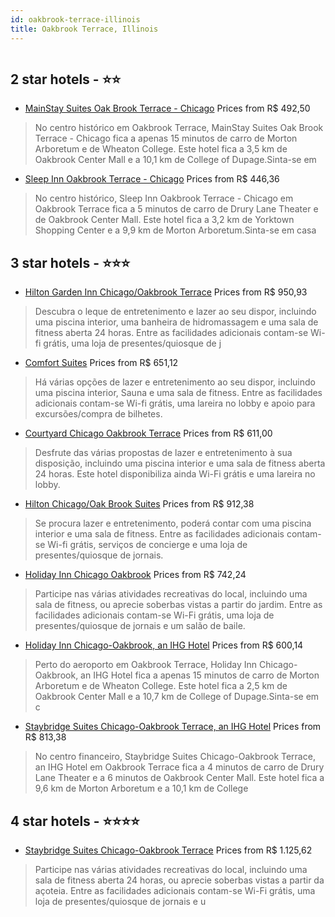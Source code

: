 ```yaml
---
id: oakbrook-terrace-illinois
title: Oakbrook Terrace, Illinois
---
```


<center><img src="https://i.travelapi.com/hotels/1000000/880000/879700/879633/f9ff664f_z.jpg" alt="" /></center>


##  2 star hotels - ⭐️⭐️

-    [MainStay Suites Oak Brook Terrace - Chicago](https://www.hurb.com/br/aud/https://www.hurb.com/br/hotels/oakbrook-terrace/mainstay-suites-oak-brook-terrace-chicago-HT-F6AJ?cmp=18055) Prices from R$ 492,50
   > No centro histórico em Oakbrook Terrace, MainStay Suites Oak Brook Terrace - Chicago fica a apenas 15 minutos de carro de Morton Arboretum e de Wheaton College.  Este hotel fica a 3,5 km de Oakbrook Center Mall e a 10,1 km de College of Dupage.Sinta-se em
-    [Sleep Inn Oakbrook Terrace - Chicago](https://www.hurb.com/br/aud/https://www.hurb.com/br/hotels/oakbrook-terrace/sleep-inn-oakbrook-terrace-chicago-HT-9TT0?cmp=18055) Prices from R$ 446,36
   > No centro histórico, Sleep Inn Oakbrook Terrace - Chicago em Oakbrook Terrace fica a 5 minutos de carro de Drury Lane Theater e de Oakbrook Center Mall.  Este hotel fica a 3,2 km de Yorktown Shopping Center e a 9,9 km de Morton Arboretum.Sinta-se em casa 

##  3 star hotels - ⭐️⭐️⭐️

-    [Hilton Garden Inn Chicago/Oakbrook Terrace](https://www.hurb.com/br/aud/https://www.hurb.com/br/hotels/oakbrook-terrace/hilton-garden-inn-chicago-oakbrook-terrace-HT-RTGE?cmp=18055) Prices from R$ 950,93
   > Descubra o leque de entretenimento e lazer ao seu dispor, incluindo uma piscina interior, uma banheira de hidromassagem e uma sala de fitness aberta 24 horas. Entre as facilidades adicionais contam-se Wi-fi grátis, uma loja de presentes/quiosque de j
-    [Comfort Suites](https://www.hurb.com/br/aud/https://www.hurb.com/br/hotels/oakbrook-terrace/comfort-suites-HT-OJQJ?cmp=18055) Prices from R$ 651,12
   > Há várias opções de lazer e entretenimento ao seu dispor, incluindo uma piscina interior, Sauna e uma sala de fitness. Entre as facilidades adicionais contam-se Wi-fi grátis, uma lareira no lobby e apoio para excursões/compra de bilhetes.
-    [Courtyard Chicago Oakbrook Terrace](https://www.hurb.com/br/aud/https://www.hurb.com/br/hotels/oakbrook-terrace/courtyard-chicago-oakbrook-terrace-HT-HZS0?cmp=18055) Prices from R$ 611,00
   > Desfrute das várias propostas de lazer e entretenimento à sua disposição, incluindo uma piscina interior e uma sala de fitness aberta 24 horas. Este hotel disponibiliza ainda Wi-Fi grátis e uma lareira no lobby.
-    [Hilton Chicago/Oak Brook Suites](https://www.hurb.com/br/aud/https://www.hurb.com/br/hotels/oakbrook-terrace/hilton-chicago-oak-brook-suites-HT-PRMQ?cmp=18055) Prices from R$ 912,38
   > Se procura lazer e entretenimento, poderá contar com uma piscina interior e uma sala de fitness. Entre as facilidades adicionais contam-se Wi-fi grátis, serviços de concierge e uma loja de presentes/quiosque de jornais.
-    [Holiday Inn Chicago Oakbrook](https://www.hurb.com/br/aud/https://www.hurb.com/br/hotels/oakbrook-terrace/holiday-inn-chicago-oakbrook-HT-ZJ74?cmp=18055) Prices from R$ 742,24
   > Participe nas várias atividades recreativas do local, incluindo uma sala de fitness, ou aprecie soberbas vistas a partir do jardim. Entre as facilidades adicionais contam-se Wi-Fi grátis, uma loja de presentes/quiosque de jornais e um salão de baile.
-    [Holiday Inn Chicago-Oakbrook, an IHG Hotel](https://www.hurb.com/br/aud/https://www.hurb.com/br/hotels/oakbrook-terrace/holiday-inn-chicago-oakbrook-an-ihg-hotel-HT-U7MM?cmp=18055) Prices from R$ 600,14
   > Perto do aeroporto em Oakbrook Terrace, Holiday Inn Chicago-Oakbrook, an IHG Hotel fica a apenas 15 minutos de carro de Morton Arboretum e de Wheaton College.  Este hotel fica a 2,5 km de Oakbrook Center Mall e a 10,7 km de College of Dupage.Sinta-se em c
-    [Staybridge Suites Chicago-Oakbrook Terrace, an IHG Hotel](https://www.hurb.com/br/aud/https://www.hurb.com/br/hotels/oakbrook-terrace/staybridge-suites-chicago-oakbrook-terrace-an-ihg-hotel-HT-760M?cmp=18055) Prices from R$ 813,38
   > No centro financeiro, Staybridge Suites Chicago-Oakbrook Terrace, an IHG Hotel em Oakbrook Terrace fica a 4 minutos de carro de Drury Lane Theater e a 6 minutos de Oakbrook Center Mall.  Este hotel fica a 9,6 km de Morton Arboretum e a 10,1 km de College 

##  4 star hotels - ⭐️⭐️⭐️⭐️

-    [Staybridge Suites Chicago-Oakbrook Terrace](https://www.hurb.com/br/aud/https://www.hurb.com/br/hotels/oakbrook-terrace/staybridge-suites-chicago-oakbrook-terrace-HT-X1JY?cmp=18055) Prices from R$ 1.125,62
   > Participe nas várias atividades recreativas do local, incluindo uma sala de fitness aberta 24 horas, ou aprecie soberbas vistas a partir da açoteia. Entre as facilidades adicionais contam-se Wi-Fi grátis, uma loja de presentes/quiosque de jornais e u

